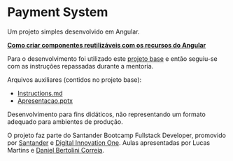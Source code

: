 # Payment System
Um projeto simples desenvolvido em Angular.

[**Como criar componentes reutilizáveis com os recursos do Angular**](https://www.youtube.com/watch?v=LvgJIOjeT9Y)

Para o desenvolvimento foi utilizado este [projeto base](https://github.com/DanBertolini/dio-bootcamp.git) e
então seguiu-se com as instruções repassadas durante a mentoria.

Arquivos auxiliares (contidos no projeto base):
- [Instructions.md](INSTRUCTIONS.md)
- [Apresentacao.pptx](Apresentacao.pptx)


Desenvolvimento para fins didáticos, não representando um formato adequado para ambientes de produção.

O projeto faz parte do Santander Bootcamp Fullstack Developer, promovido por [Santander](https://app.becas-santander.com/) e [Digital Innovation One](https://web.digitalinnovation.one/). Aulas apresentadas por Lucas Martins e [Daniel Bertolini Correia](https://github.com/DanBertolini).
